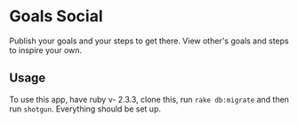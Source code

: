 # Goals Social
Publish your goals and your steps to get there. View other's goals and steps to inspire your own.

## Usage
To use this app, have ruby v- 2.3.3, clone this, run `rake db:migrate` and then run `shotgun`. Everything should be set up.
